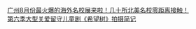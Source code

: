   
[广州8月份最火爆的海外名校展来啦！几十所北美名校零距离接触！](http://www.dianyue.me/archives/652/0xpgl5qiejkfmg2y/)  
[第六季大型关爱留守儿童剧《希望树》拍摄简记](http://www.dianyue.me/archives/629/6cp5kys543cy97ey/)